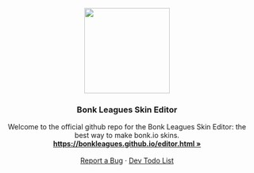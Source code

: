 <p align="center">
  <a href="https://bonkleagues.github.io/editor.html">
    <img src="https://cdn.discordapp.com/attachments/295979103843254283/459048812481085461/skin_editor_logo.png" alt="" width=172 height=172>
  </a>

  <h3 align="center">Bonk Leagues Skin Editor</h3>

  <p align="center">
    Welcome to the official github repo for the Bonk Leagues Skin Editor: the best way to make bonk.io skins. 
    <br>
    <a href="https://bonkleagues.github.io/editor.html"><strong>https://bonkleagues.github.io/editor.html »</strong></a>
    <br>
    <br>
    <a href="https://github.com/BonkLeagues/bonk-leagues-skin-editor/issues/new">Report a Bug</a>
    ·
    <a href="https://github.com/BonkLeagues/bonk-leagues-skin-editor/projects/1">Dev Todo List</a>
    <!--·
    <a href="">Discord</a>-->
  </p>
</p>
